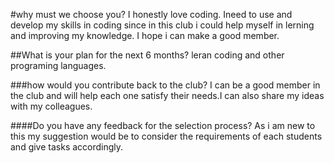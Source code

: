 #why must we choose you?
I honestly love coding. Ineed to use and develop my skills in coding since in this club i could help myself in lerning and improving my knowledge. I hope i can make a good member.

##What is your plan for the next 6 months?
leran coding and other programing languages.

###how would you contribute back to the club?
I can be a good member in the club and will help each one satisfy their needs.I can also share my ideas with my colleagues.

####Do you have any feedback for the selection process?
As i am new to this my suggestion would be to consider the requirements of each students and give tasks accordingly.


